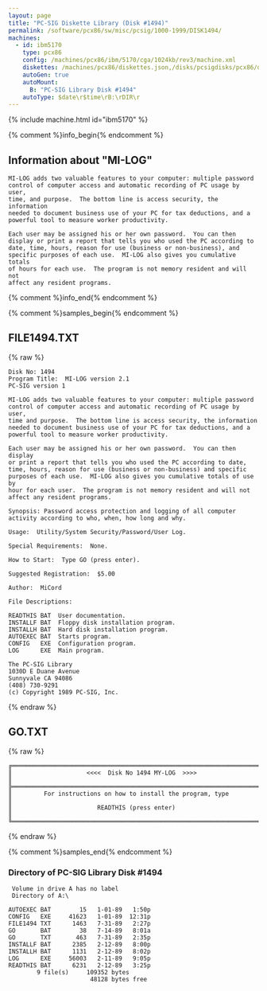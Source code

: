```yaml
---
layout: page
title: "PC-SIG Diskette Library (Disk #1494)"
permalink: /software/pcx86/sw/misc/pcsig/1000-1999/DISK1494/
machines:
  - id: ibm5170
    type: pcx86
    config: /machines/pcx86/ibm/5170/cga/1024kb/rev3/machine.xml
    diskettes: /machines/pcx86/diskettes.json,/disks/pcsigdisks/pcx86/diskettes.json
    autoGen: true
    autoMount:
      B: "PC-SIG Library Disk #1494"
    autoType: $date\r$time\rB:\rDIR\r
---
```


{% include machine.html id="ibm5170" %}

{% comment %}info_begin{% endcomment %}

## Information about "MI-LOG"

    MI-LOG adds two valuable features to your computer: multiple password
    control of computer access and automatic recording of PC usage by user,
    time, and purpose.  The bottom line is access security, the information
    needed to document business use of your PC for tax deductions, and a
    powerful tool to measure worker productivity.
    
    Each user may be assigned his or her own password.  You can then
    display or print a report that tells you who used the PC according to
    date, time, hours, reason for use (business or non-business), and
    specific purposes of each use.  MI-LOG also gives you cumulative totals
    of hours for each use.  The program is not memory resident and will not
    affect any resident programs.
{% comment %}info_end{% endcomment %}

{% comment %}samples_begin{% endcomment %}

## FILE1494.TXT

{% raw %}
```
Disk No: 1494
Program Title:  MI-LOG version 2.1
PC-SIG version 1

MI-LOG adds two valuable features to your computer: multiple password
control of computer access and automatic recording of PC usage by user,
time and purpose.  The bottom line is access security, the information
needed to document business use of your PC for tax deductions, and a
powerful tool to measure worker productivity.

Each user may be assigned his or her own password.  You can then display
or print a report that tells you who used the PC according to date,
time, hours, reason for use (business or non-business) and specific
purposes of each use.  MI-LOG also gives you cumulative totals of use by
hour for each user.  The program is not memory resident and will not
affect any resident programs.

Synopsis: Password access protection and logging of all computer
activity according to who, when, how long and why.

Usage:  Utility/System Security/Password/User Log.

Special Requirements:  None.

How to Start:  Type GO (press enter).

Suggested Registration:  $5.00

Author:  MiCord

File Descriptions:

READTHIS BAT  User documentation.
INSTALLF BAT  Floppy disk installation program.
INSTALLH BAT  Hard disk installation program.
AUTOEXEC BAT  Starts program.
CONFIG   EXE  Configuration program.
LOG      EXE  Main program.

The PC-SIG Library
1030D E Duane Avenue
Sunnyvale CA 94086
(408) 730-9291
(c) Copyright 1989 PC-SIG, Inc.

```
{% endraw %}

## GO.TXT

{% raw %}
```
╔═════════════════════════════════════════════════════════════════════════╗
║                     <<<<  Disk No 1494 MY-LOG  >>>>                     ║
╠═════════════════════════════════════════════════════════════════════════╣
║         For instructions on how to install the program, type            ║
║                        READTHIS (press enter)                           ║
╚═════════════════════════════════════════════════════════════════════════╝
```
{% endraw %}

{% comment %}samples_end{% endcomment %}

### Directory of PC-SIG Library Disk #1494

     Volume in drive A has no label
     Directory of A:\

    AUTOEXEC BAT        15   1-01-89   1:50p
    CONFIG   EXE     41623   1-01-89  12:31p
    FILE1494 TXT      1463   7-31-89   2:27p
    GO       BAT        38   7-14-89   8:01a
    GO       TXT       463   7-31-89   2:35p
    INSTALLF BAT      2385   2-12-89   8:00p
    INSTALLH BAT      1131   2-12-89   8:02p
    LOG      EXE     56003   2-11-89   9:05p
    READTHIS BAT      6231   2-12-89   3:25p
            9 file(s)     109352 bytes
                           48128 bytes free
